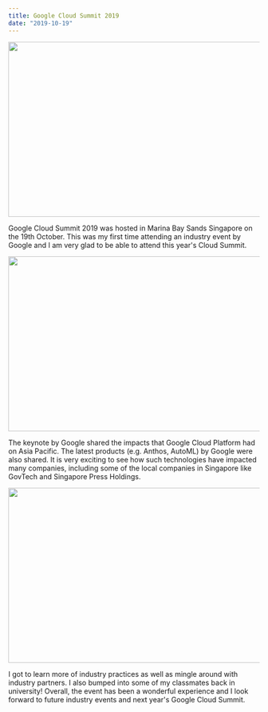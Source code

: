 ```yaml
---
title: Google Cloud Summit 2019
date: "2019-10-19"
---
```


<img src="https://raw.githubusercontent.com/pinardy/pinardy.github.io/source/src/assets/images/blog/google-cloud-summit/gcloud-summit-01.jpg" width="800" height="350">

Google Cloud Summit 2019 was hosted in Marina Bay Sands Singapore on the 19th October. This was my first time attending an industry event by Google and I am very glad to be able to attend this year's Cloud Summit.

<img src="https://raw.githubusercontent.com/pinardy/pinardy.github.io/source/src/assets/images/blog/google-cloud-summit/gcloud-summit-keynote.jpg" width="800" height="350">

The keynote by Google shared the impacts that Google Cloud Platform had on Asia Pacific. The latest products (e.g. Anthos, AutoML) by Google were also shared. It is very exciting to see how such technologies have impacted many companies, including some of the local companies in Singapore like GovTech and Singapore Press Holdings.

<img src="https://raw.githubusercontent.com/pinardy/pinardy.github.io/source/src/assets/images/blog/google-cloud-summit/gcloud-summit-02.jpg" width="800" height="350">

I got to learn more of industry practices as well as mingle around with industry partners. I also bumped into some of my classmates back in university! Overall, the event has been a wonderful experience and I look forward to future industry events and next year's Google Cloud Summit.
